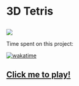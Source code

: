 
# 3D Tetris




## 

![](https://res.cloudinary.com/dqiyjy9ye/image/upload/v1663330643/Games/tetris_nlly4z.png)


Time spent on this project:

[![wakatime](https://wakatime.com/badge/github/theringsofsaturn/tetris-js.svg)](https://wakatime.com/badge/github/theringsofsaturn/tetris-js)

## <a href="https://theringsofsaturn.github.io/3D-tetris-threejs/src/index.html" target="_blank">Click me to play!</a>


